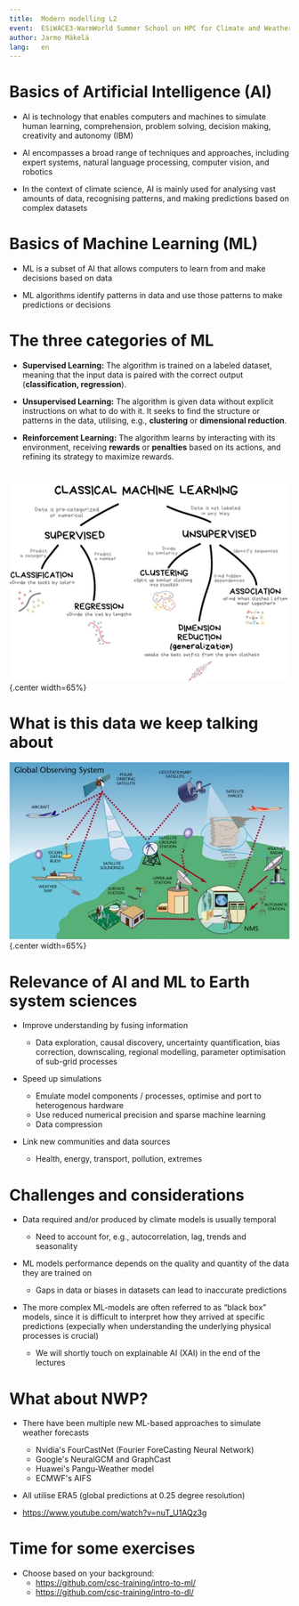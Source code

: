 ```yaml
---
title:  Modern modelling L2
event:  ESiWACE3-WarmWorld Summer School on HPC for Climate and Weather Applications
author: Jarmo Mäkelä
lang:   en
---
```


# Basics of Artificial Intelligence (AI)

- AI is technology that enables computers and machines to simulate human learning, comprehension, problem solving, decision making, creativity and autonomy (IBM)

- AI encompasses a broad range of techniques and approaches, including expert systems, natural language processing, computer vision, and robotics

- In the context of climate science, AI is mainly used for analysing vast amounts of data, recognising patterns, and making predictions based on complex datasets

# Basics of Machine Learning (ML)

- ML is a subset of AI that allows computers to learn from and make decisions based on data

- ML algorithms identify patterns in data and use those patterns to make predictions or decisions

# The three categories of ML

- **Supervised Learning:** The algorithm is trained on a labeled dataset, meaning that the input data is paired with the correct output (**classification, regression**).

- **Unsupervised Learning:** The algorithm is given data without explicit instructions on what to do with it. It seeks to find the structure or patterns in the data, utilising, e.g., **clustering** or **dimensional reduction**.

- **Reinforcement Learning:** The algorithm learns by interacting with its environment, receiving **rewards** or **penalties** based on its actions, and refining its strategy to maximize rewards.

# 

![<span style="font-size:50%;">https://editor.analyticsvidhya.com/uploads/46976classic%20machine%20learning%20example.jpg</span>](img/classic_machine_learning.jpg){.center width=65%}

# What is this data we keep talking about

![<span style="font-size:50%;">https://www.climateurope.eu/wp-content/uploads/2016/03/Global_Observing_system_WMO.jpg</span>](img/Global_Observing_system_WMO.jpg){.center width=65%}

# Relevance of AI and ML to Earth system sciences

- Improve understanding by fusing information 
    - Data exploration, causal discovery, uncertainty quantification, bias correction, downscaling, regional modelling, parameter optimisation of sub-grid processes

- Speed up simulations
    - Emulate model components / processes, optimise and port to heterogenous hardware
    - Use reduced numerical precision and sparse machine learning
    - Data compression

- Link new communities and data sources
    - Health, energy, transport, pollution, extremes

# Challenges and considerations

- Data required and/or produced by climate models is usually temporal
    - Need to account for, e.g., autocorrelation, lag, trends and seasonality

- ML models performance depends on the quality and quantity of the data they are trained on
    - Gaps in data or biases in datasets can lead to inaccurate predictions

- The more complex ML-models are often referred to as “black box” models, since it is difficult to interpret how they arrived at specific predictions (expecially when understanding the underlying physical processes is crucial)
    - We will shortly touch on explainable AI (XAI) in the end of the lectures

# What about NWP?

- There have been multiple new ML-based approaches to simulate weather forecasts
    - Nvidia's FourCastNet (Fourier ForeCasting Neural Network)
    - Google's NeuralGCM and GraphCast
    - Huawei's Pangu-Weather model
    - ECMWF's AIFS

- All utilise ERA5 (global predictions at 0.25 degree resolution)

- https://www.youtube.com/watch?v=nuT_U1AQz3g

# Time for some exercises

- Choose based on your background:
    - https://github.com/csc-training/intro-to-ml/
    - https://github.com/csc-training/intro-to-dl/


